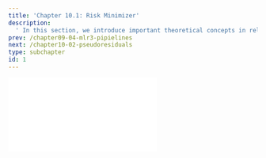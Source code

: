 ```yaml
---
title: 'Chapter 10.1: Risk Minimizer'
description:
  ' In this section, we introduce important theoretical concepts in releation to risk minimization: Risk minimizer, Bayes risk, consistent learners, and the optimal constant model. '
prev: /chapter09-04-mlr3-pipielines
next: /chapter10-02-pseudoresiduals
type: subchapter
id: 1
---
```



<!-- Hier jetzt die neuen Links einpflegen -->

<!---
<exercise id="1" title="Video Lecture">
<iframe width="100%" height="480" src="https://www.youtube.com/embed/OVD0HDZ39IU" frameborder="0" allow="accelerometer; autoplay; encrypted-media; gyroscope; picture-in-picture" allowfullscreen></iframe>
</exercise>
---> 

<exercise id="2" title="Slides">
<object data="pdfs/10/slides-risk-minimizer.pdf" type="application/pdf" style="width:100%;height:480px">
    <embed src="pdfs/10/slides-risk-minimizer.pdf" type="application/pdf" />
</object>
</exercise>



